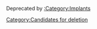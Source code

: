 Deprecated by [:Category:Implants](:Category:Implants)

[Category:Candidates for
deletion](Category:Candidates_for_deletion)
